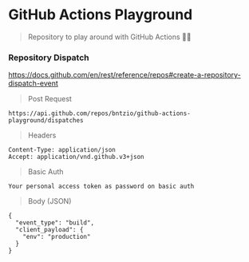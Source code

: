 # GitHub Actions Playground

> Repository to play around with GitHub Actions 🤹‍♂️

### Repository Dispatch

https://docs.github.com/en/rest/reference/repos#create-a-repository-dispatch-event

> Post Request

```
https://api.github.com/repos/bntzio/github-actions-playground/dispatches
```

> Headers

```
Content-Type: application/json
Accept: application/vnd.github.v3+json
```

> Basic Auth

```
Your personal access token as password on basic auth
```

> Body (JSON)

```
{
  "event_type": "build",
  "client_payload": {
    "env": "production"
  }
}
```
